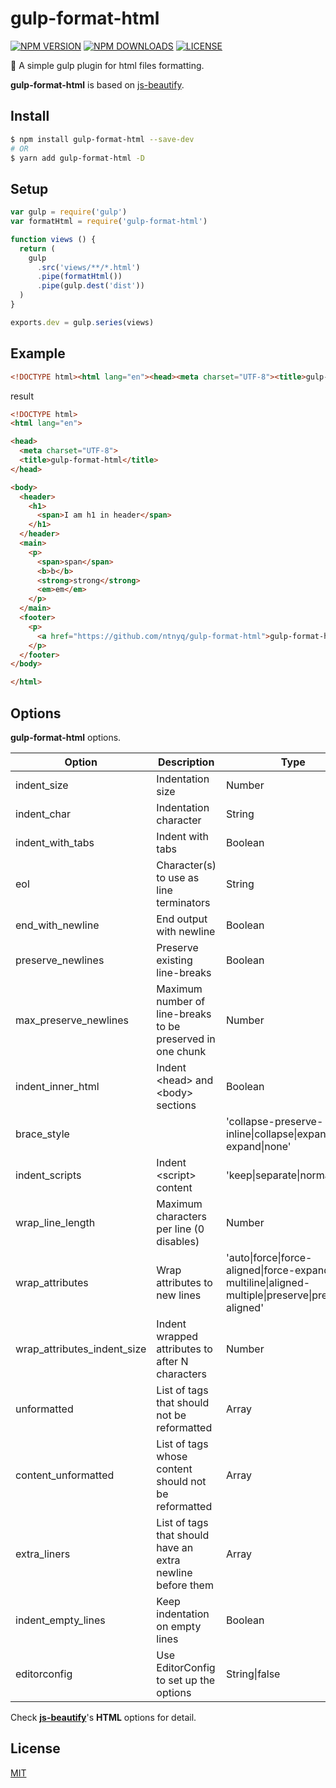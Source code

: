 # gulp-format-html

[![NPM VERSION](https://img.shields.io/npm/v/gulp-format-html.svg)](https://www.npmjs.com/package/gulp-format-html)
[![NPM DOWNLOADS](https://img.shields.io/npm/dm/gulp-format-html.svg)](https://www.npmjs.com/package/gulp-format-html)
[![LICENSE](https://img.shields.io/github/license/ntnyq/gulp-format-html.svg)](https://github.com/ntnyq/gulp-format-html/blob/master/LICENSE)

:beer: A simple gulp plugin for html files formatting.

__gulp-format-html__ is based on [js-beautify](https://github.com/beautify-web/js-beautify).

## Install

``` bash
$ npm install gulp-format-html --save-dev
# OR
$ yarn add gulp-format-html -D
```

## Setup

``` js
var gulp = require('gulp')
var formatHtml = require('gulp-format-html')

function views () {
  return (
    gulp
      .src('views/**/*.html')
      .pipe(formatHtml())
      .pipe(gulp.dest('dist'))
  )
}

exports.dev = gulp.series(views)
```

## Example

``` html
<!DOCTYPE html><html lang="en"><head><meta charset="UTF-8"><title>gulp-format-html</title></head><body><header><h1><span>I am h1 in header</span></h1></header><main><p><span>span</span><b>b</b><strong>strong</strong><em>em</em></p></main><footer><p><a href="https://github.com/ntnyq/gulp-format-html">gulp-format-html</a></p></footer></body></html>
```

result

``` html
<!DOCTYPE html>
<html lang="en">

<head>
  <meta charset="UTF-8">
  <title>gulp-format-html</title>
</head>

<body>
  <header>
    <h1>
      <span>I am h1 in header</span>
    </h1>
  </header>
  <main>
    <p>
      <span>span</span>
      <b>b</b>
      <strong>strong</strong>
      <em>em</em>
    </p>
  </main>
  <footer>
    <p>
      <a href="https://github.com/ntnyq/gulp-format-html">gulp-format-html</a>
    </p>
  </footer>
</body>

</html>
```

## Options

__gulp-format-html__ options.

| Option | Description | Type | Default |
| ---- | ---- | ---- | ---- |
| indent_size | Indentation size | Number | 2 |
| indent_char | Indentation character | String | ' ' |
| indent_with_tabs | Indent with tabs | Boolean | false |
| eol | Character(s) to use as line terminators | String | '\\n' |
| end_with_newline | End output with newline | Boolean | false |
| preserve_newlines | Preserve existing line-breaks | Boolean | true | 
| max_preserve_newlines | Maximum number of line-breaks to be preserved in one chunk | Number | 10 |
| indent_inner_html | Indent \<head\> and \<body\> sections | Boolean | false |
| brace_style |  | 'collapse-preserve-inline\|collapse\|expand\|end-expand\|none' | collapse |
| indent_scripts | Indent \<script\> content | 'keep\|separate\|normal' | 'normal' | 
| wrap_line_length | Maximum characters per line (0 disables) | Number | 250 |
| wrap_attributes | Wrap attributes to new lines | 'auto\|force\|force-aligned\|force-expand-multiline\|aligned-multiple\|preserve\|preserve-aligned' | auto |
| wrap_attributes_indent_size | Indent wrapped attributes to after N characters | Number | indent_size | inline | List of tags to be considered inline tags | Array | [] |
| unformatted | List of tags that should not be reformatted | Array | inline |
| content_unformatted | List of tags whose content should not be reformatted | Array | [pre] |
| extra_liners | List of tags that should have an extra newline before them | Array | [head,body,/html] |
| indent_empty_lines | Keep indentation on empty lines | Boolean  | false |
| editorconfig |  Use EditorConfig to set up the options | String\|false | false |

Check __[js-beautify](https://github.com/beautify-web/js-beautify)__'s __HTML__ options for detail.

## License

[MIT](./LICENSE)
